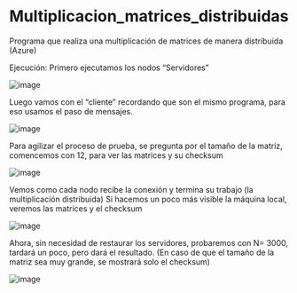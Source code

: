 # Multiplicacion_matrices_distribuidas
Programa que realiza una multiplicación de matrices de manera distribuida (Azure)

Ejecución:
Primero ejecutamos los nodos “Servidores”

![image](https://github.com/AngelVelascoH/Multiplicacion_matrices_distribuidas/assets/86260733/087fc033-cec0-479b-8236-1ba578ef95c2)

Luego vamos con el “cliente” recordando que son el mismo programa, para eso
usamos el paso de mensajes.

![image](https://github.com/AngelVelascoH/Multiplicacion_matrices_distribuidas/assets/86260733/29a4a1a4-8744-4535-b5c4-f3ef93f9b8d3)


Para agilizar el proceso de prueba, se pregunta por el tamaño de la matriz,
comencemos con 12, para ver las matrices y su checksum

![image](https://github.com/AngelVelascoH/Multiplicacion_matrices_distribuidas/assets/86260733/5c1597c3-2576-4482-8d0b-29ad67ccb665)

Vemos como cada nodo recibe la conexión y termina su trabajo (la multiplicación
distribuida)
Si hacemos un poco más visible la máquina local, veremos las matrices y el checksum

![image](https://github.com/AngelVelascoH/Multiplicacion_matrices_distribuidas/assets/86260733/114c37c4-17c0-4726-85b2-c8091653a234)

Ahora, sin necesidad de restaurar los servidores, probaremos con N= 3000, tardará un poco, pero dará el resultado.
(En caso de que el tamaño de la matriz sea muy grande, se mostrará solo el checksum)

![image](https://github.com/AngelVelascoH/Multiplicacion_matrices_distribuidas/assets/86260733/7bce53ea-9501-4c48-9beb-6d0272f041f8)





